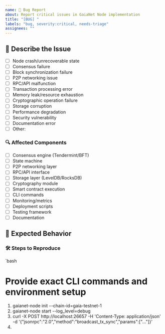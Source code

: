 ```yaml
---
name: 🐛 Bug Report
about: Report critical issues in GaiaNet Node implementation
title: "[BUG] "
labels: "bug, severity:critical, needs-triage"
assignees: ""
---
```


## 🧪 Describe the Issue

<!--
  Clear description of the problem with technical specificity.
  Check all applicable impact categories.
-->

- [ ] Node crash/unrecoverable state
- [ ] Consensus failure
- [ ] Block synchronization failure
- [ ] P2P networking issue
- [ ] RPC/API malfunction
- [ ] Transaction processing error
- [ ] Memory leak/resource exhaustion
- [ ] Cryptographic operation failure
- [ ] Storage corruption
- [ ] Performance degradation
- [ ] Security vulnerability
- [ ] Documentation error
- [ ] Other:

### 🔍 Affected Components

<!-- Check all that apply -->

- [ ] Consensus engine (Tendermint/BFT)
- [ ] State machine
- [ ] P2P networking layer
- [ ] RPC/API interface
- [ ] Storage layer (LevelDB/RocksDB)
- [ ] Cryptography module
- [ ] Smart contract execution
- [ ] CLI commands
- [ ] Monitoring/metrics
- [ ] Deployment scripts
- [ ] Testing framework
- [ ] Documentation

## 📜 Expected Behavior

<!--
  Technical specification of expected behavior:
  - Protocol requirements
  - Expected state transitions
  - Performance benchmarks
-->

### 🛠️ Steps to Reproduce

`bash

# Provide exact CLI commands and environment setup

1. gaianet-node init --chain-id=gaia-testnet-1
2. gaianet-node start --log_level=debug
3. curl -X POST http://localhost:26657 -H 'Content-Type: application/json' -d '{"jsonrpc":"2.0","method":"broadcast_tx_sync","params":["..."]}'
4.
